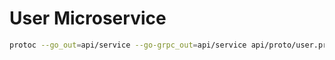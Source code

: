 # User Microservice

```bash
protoc --go_out=api/service --go-grpc_out=api/service api/proto/user.proto
```
